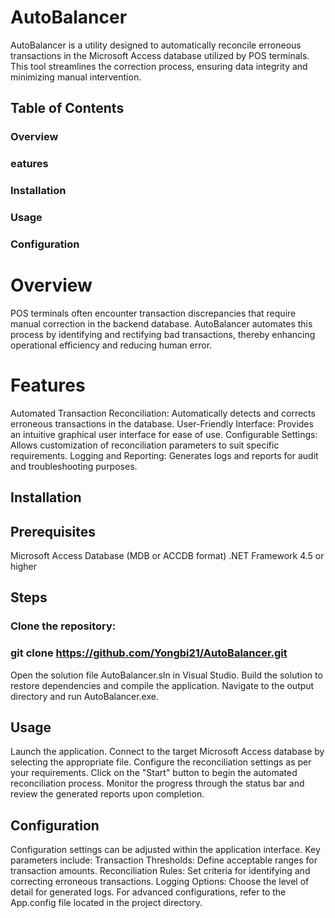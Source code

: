 # AutoBalancer

AutoBalancer is a utility designed to automatically reconcile erroneous transactions in the Microsoft Access database utilized by POS terminals. This tool streamlines the correction process, ensuring data integrity and minimizing manual intervention.

## Table of Contents
### Overview
### eatures
### Installation
### Usage
### Configuration


# Overview

POS terminals often encounter transaction discrepancies that require manual correction in the backend database. AutoBalancer automates this process by identifying and rectifying bad transactions, thereby enhancing operational efficiency and reducing human error.

# Features

Automated Transaction Reconciliation: Automatically detects and corrects erroneous transactions in the database. 
User-Friendly Interface: Provides an intuitive graphical user interface for ease of use.
Configurable Settings: Allows customization of reconciliation parameters to suit specific requirements.
Logging and Reporting: Generates logs and reports for audit and troubleshooting purposes.

## Installation
## Prerequisites
Microsoft Access Database (MDB or ACCDB format)
.NET Framework 4.5 or higher

## Steps

### Clone the repository:
### git clone https://github.com/Yongbi21/AutoBalancer.git

Open the solution file AutoBalancer.sln in Visual Studio.
Build the solution to restore dependencies and compile the application.
Navigate to the output directory and run AutoBalancer.exe.

## Usage
Launch the application.
Connect to the target Microsoft Access database by selecting the appropriate file.
Configure the reconciliation settings as per your requirements.
Click on the "Start" button to begin the automated reconciliation process.
Monitor the progress through the status bar and review the generated reports upon completion.

## Configuration

Configuration settings can be adjusted within the application interface. Key parameters include:
Transaction Thresholds: Define acceptable ranges for transaction amounts.
Reconciliation Rules: Set criteria for identifying and correcting erroneous transactions.
Logging Options: Choose the level of detail for generated logs.
For advanced configurations, refer to the App.config file located in the project directory.
